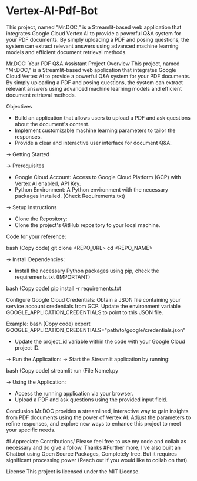 # Vertex-AI-Pdf-Bot

This project, named "Mr.DOC," is a Streamlit-based web application that integrates Google Cloud Vertex AI to provide a powerful Q&A system for your PDF documents. By simply uploading a PDF and posing questions, the system can extract relevant answers using advanced machine learning models and efficient document retrieval methods.

Mr.DOC: Your PDF Q&A Assistant
Project Overview
This project, named "Mr.DOC," is a Streamlit-based web application that integrates Google Cloud Vertex AI to provide a powerful Q&A system for your PDF documents. By simply uploading a PDF and posing questions, the system can extract relevant answers using advanced machine learning models and efficient document retrieval methods.

Objectives
* Build an application that allows users to upload a PDF and ask questions about the document's content.
* Implement customizable machine learning parameters to tailor the responses.
* Provide a clear and interactive user interface for document Q&A.

-> Getting Started

-> Prerequisites

* Google Cloud Account: Access to Google Cloud Platform (GCP) with Vertex AI enabled, API Key. 
* Python Environment: A Python environment with the necessary packages installed. (Check Requirements.txt) 

-> Setup Instructions
* Clone the Repository:
* Clone the project's GitHub repository to your local machine.

Code for your reference: 

bash
(Copy code)
git clone <REPO_URL>
cd <REPO_NAME>

-> Install Dependencies:
* Install the necessary Python packages using pip, check the requirements.txt (IMPORTANT)

bash
(Copy code)
pip install -r requirements.txt

Configure Google Cloud Credentials:
Obtain a JSON file containing your service account credentials from GCP.
Update the environment variable GOOGLE_APPLICATION_CREDENTIALS to point to this JSON file.

Example:
bash
(Copy code)
export GOOGLE_APPLICATION_CREDENTIALS="path/to/google/credentials.json"

* Update the project_id variable within the code with your Google Cloud project ID.

-> Run the Application:
-> Start the Streamlit application by running:

bash
(Copy code)
streamlit run (File Name).py

-> Using the Application:
* Access the running application via your browser.
* Upload a PDF and ask questions using the provided input field.
 
Conclusion
Mr.DOC provides a streamlined, interactive way to gain insights from PDF documents using the power of Vertex AI. Adjust the parameters to refine responses, and explore new ways to enhance this project to meet your specific needs.

#I Appreciate Contributions/ Please feel free to use my code and collab as necessary and do give a follow. Thanks 
#Further more, I've also built an Chatbot using Open Source Packages, Completely free. But it requires significant processing power (Reach out if you would like to collab on that). 

License
This project is licensed under the MIT License.
